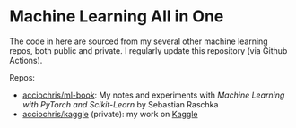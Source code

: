 # Machine Learning All in One

The code in here are sourced from my several other machine learning repos, both public and private.
I regularly update this repository (via Github Actions).

Repos:

- [acciochris/ml-book][ml-book]: My notes and experiments with
  *Machine Learning with PyTorch and Scikit-Learn* by Sebastian Raschka
- [acciochris/kaggle][kaggle] (private): my work on [Kaggle](https://www.kaggle.com)

[ml-book]: https://github.com/acciochris/ml-book
[kaggle]: https://github.com/acciochris/kaggle
